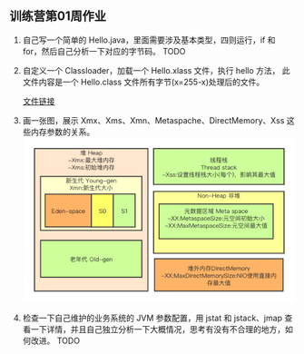## 训练营第01周作业
1. 自己写一个简单的 Hello.java，里面需要涉及基本类型，四则运行，if 和
   for，然后自己分析一下对应的字节码。
   TODO
2. 自定义一个 Classloader，加载一个 Hello.xlass 文件，执行 hello 方法， 此文件内容是一个 Hello.class 文件所有字节(x=255-x)处理后的文件。
   
    [文件链接](./src/MyClassLoader.java)
3. 画一张图，展示 Xmx、Xms、Xmn、Metaspache、DirectMemory、Xss 这些内存参数的关系。
   ![内存参数关系](./resources/内存参数关系.png)
4. 检查一下自己维护的业务系统的 JVM 参数配置，用 jstat 和 jstack、jmap 查看一下详情，并且自己独立分析一下大概情况，思考有没有不合理的地方，如何改进。
   TODO